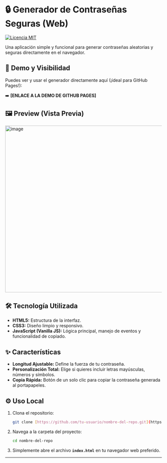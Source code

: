# 🔒 Generador de Contraseñas Seguras (Web)

[![Licencia MIT](https://img.shields.io/badge/License-MIT-blue.svg)](https://opensource.org/licenses/MIT)

Una aplicación simple y funcional para generar contraseñas aleatorias y seguras directamente en el navegador.

## 🚀 Demo y Visibilidad

Puedes ver y usar el generador directamente aquí (¡ideal para GitHub Pages!):

➡️ **[ENLACE A LA DEMO DE GITHUB PAGES]**

## 🖼️ Preview (Vista Previa)

<img width="571" height="535" alt="image" src="https://github.com/user-attachments/assets/12800075-0132-46c8-b16f-e99aa865c262" />


## 🛠️ Tecnología Utilizada

* **HTML5:** Estructura de la interfaz.
* **CSS3:** Diseño limpio y responsivo.
* **JavaScript (Vanilla JS):** Lógica principal, manejo de eventos y funcionalidad de copiado.

## ✨ Características

* **Longitud Ajustable:** Define la fuerza de tu contraseña.
* **Personalización Total:** Elige si quieres incluir letras mayúsculas, números y símbolos.
* **Copia Rápida:** Botón de un solo clic para copiar la contraseña generada al portapapeles.

## ⚙️ Uso Local

1.  Clona el repositorio:
    ```bash
    git clone [https://github.com/tu-usuario/nombre-del-repo.git](https://github.com/tu-usuario/nombre-del-repo.git)
    ```
2.  Navega a la carpeta del proyecto:
    ```bash
    cd nombre-del-repo
    ```
3.  Simplemente abre el archivo **`index.html`** en tu navegador web preferido.

---
